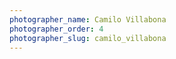 ```yaml
---
photographer_name: Camilo Villabona
photographer_order: 4
photographer_slug: camilo_villabona
---
```


